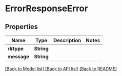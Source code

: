 # ErrorResponseError

## Properties

Name | Type | Description | Notes
------------ | ------------- | ------------- | -------------
**r#type** | **String** |  | 
**message** | **String** |  | 

[[Back to Model list]](../README.md#documentation-for-models) [[Back to API list]](../README.md#documentation-for-api-endpoints) [[Back to README]](../README.md)


